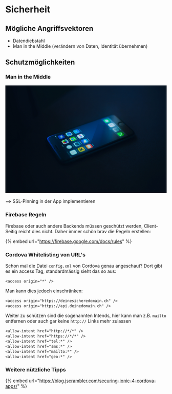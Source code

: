 # Sicherheit

## Mögliche Angriffsvektoren

* Datendiebstahl 
* Man in the Middle \(verändern von Daten, Identität übernehmen\)

## Schutzmöglichkeiten

### Man in the Middle

![](../.gitbook/assets/image%20%281%29.png)

==&gt; SSL-Pinning in der App implementieren

### Firebase Regeln

Firebase oder auch andere Backends müssen geschützt werden, Client-Seitig reicht dies nicht. Daher immer schön brav die Regeln erstellen:

{% embed url="https://firebase.google.com/docs/rules" %}

### Cordova Whitelisting von URL's

Schon mal die Datei `config.xml` von Cordova genau angeschaut? Dort gibt es ein access Tag, standardmässig sieht das so aus:

```markup
<access origin="*" />
```

Man kann dies jedoch einschränken:

```markup
<access origin="https://deinesicheredomain.ch" />
<access origin="https://api.deinedomain.ch" />
```

Weiter zu schützen sind die sogenannten Intends, hier kann man z.B. `mailto` entfernen oder auch gar keine `http://` Links mehr zulassen

```markup
<allow-intent href="http://*/*" />
<allow-intent href="https://*/*" />
<allow-intent href="tel:*" />
<allow-intent href="sms:*" />
<allow-intent href="mailto:*" />
<allow-intent href="geo:*" />
```

### Weitere nützliche Tipps

{% embed url="https://blog.jscrambler.com/securing-ionic-4-cordova-apps/" %}












